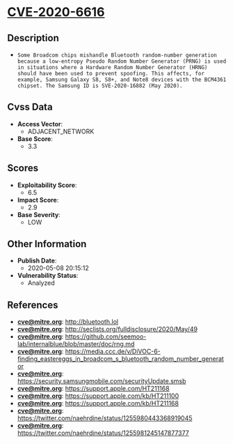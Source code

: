 
# [CVE-2020-6616](https://cve.mitre.org/cgi-bin/cvename.cgi?name=CVE-2020-6616)

## Description

- `Some Broadcom chips mishandle Bluetooth random-number generation because a low-entropy Pseudo Random Number Generator (PRNG) is used in situations where a Hardware Random Number Generator (HRNG) should have been used to prevent spoofing. This affects, for example, Samsung Galaxy S8, S8+, and Note8 devices with the BCM4361 chipset. The Samsung ID is SVE-2020-16882 (May 2020).`

## Cvss Data

- **Access Vector**:
  - ADJACENT_NETWORK
- **Base Score**:
  - 3.3

## Scores

- **Exploitability Score**:
  - 6.5
- **Impact Score**:
  - 2.9
- **Base Severity**:
  - LOW

## Other Information

- **Publish Date**:
  - 2020-05-08 20:15:12
- **Vulnerability Status**:
  - Analyzed

## References

- **cve@mitre.org**: http://bluetooth.lol
- **cve@mitre.org**: http://seclists.org/fulldisclosure/2020/May/49
- **cve@mitre.org**: https://github.com/seemoo-lab/internalblue/blob/master/doc/rng.md
- **cve@mitre.org**: https://media.ccc.de/v/DiVOC-6-finding_eastereggs_in_broadcom_s_bluetooth_random_number_generator
- **cve@mitre.org**: https://security.samsungmobile.com/securityUpdate.smsb
- **cve@mitre.org**: https://support.apple.com/HT211168
- **cve@mitre.org**: https://support.apple.com/kb/HT211100
- **cve@mitre.org**: https://support.apple.com/kb/HT211168
- **cve@mitre.org**: https://twitter.com/naehrdine/status/1255980443368919045
- **cve@mitre.org**: https://twitter.com/naehrdine/status/1255981245147877377
